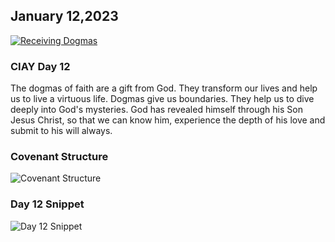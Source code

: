 ## January 12,2023

[![Receiving Dogmas](https://raw.githubusercontent.com/linusjf/CIAY/main/January/jpgs/Day012.jpg)](https://youtu.be/7YeNZPlVhfQ "Receiving Dogmas")

### CIAY Day 12

The dogmas of faith are a gift from God. They transform our lives and help us to live a virtuous life.
Dogmas give us boundaries. They help us to dive deeply into God's mysteries.
God has revealed himself through his Son Jesus Christ, so that we can know him, experience the depth of his love and submit to his will always.

### Covenant Structure

![Covenant Structure](https://github.com/linusjf/CIAY/blob/main/CovenantStructure.jpg?raw=true)

### Day 12 Snippet

![Day 12 Snippet](https://raw.githubusercontent.com/linusjf/CIAY/refs/heads/main/January/jpgs/Day12Snippet.jpg)
